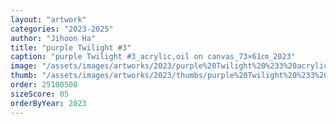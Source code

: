 ```yaml
---
layout: "artwork"
categories: "2023-2025"
author: "Jihoon Ha"
title: "purple Twilight #3"
caption: "purple Twilight #3_acrylic,oil on canvas_73×61㎝_2023"
image: "/assets/images/artworks/2023/purple%20Twilight%20%233%20acrylic%2Coil%20on%20canvas%2073x61cm%202023.jpg"
thumb: "/assets/images/artworks/2023/thumbs/purple%20Twilight%20%233%20acrylic%2Coil%20on%20canvas%2073x61cm%202023.jpg"
order: 25100508
sizeScore: 05
orderByYear: 2023
---
```

